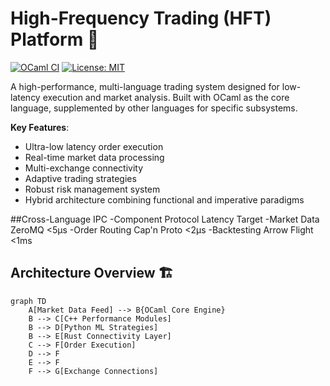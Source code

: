 # High-Frequency Trading (HFT) Platform 🚀

[![OCaml CI](https://github.com/yourusername/hft-platform/actions/workflows/ocaml.yml/badge.svg)](https://github.com/yourusername/hft-platform/actions)
[![License: MIT](https://img.shields.io/badge/License-MIT-yellow.svg)](https://opensource.org/licenses/MIT)

A high-performance, multi-language trading system designed for low-latency execution and market analysis. Built with OCaml as the core language, supplemented by other languages for specific subsystems.

**Key Features**:
- Ultra-low latency order execution
- Real-time market data processing
- Multi-exchange connectivity
- Adaptive trading strategies
- Robust risk management system
- Hybrid architecture combining functional and imperative paradigms


##Cross-Language IPC
-Component	Protocol	Latency Target
-Market Data	ZeroMQ	<5μs
-Order Routing	Cap'n Proto	<2μs
-Backtesting	Arrow Flight	<1ms

## Architecture Overview 🏗️

```mermaid
graph TD
    A[Market Data Feed] --> B{OCaml Core Engine}
    B --> C[C++ Performance Modules]
    B --> D[Python ML Strategies]
    B --> E[Rust Connectivity Layer]
    C --> F[Order Execution]
    D --> F
    E --> F
    F --> G[Exchange Connections]
